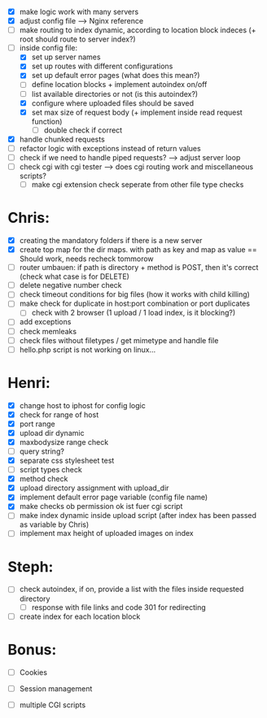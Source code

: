 
- [x] make logic work with many servers
 - [x] adjust config file --> Nginx reference
 - [ ] make routing to index dynamic, according to location block indeces (+ root should route to server index?)
- [ ] inside config file:
	- [x] set up server names
	- [x] set up routes with different configurations
	- [x] set up default error pages (what does this mean?)
	- [ ] define location blocks + implement autoindex on/off
	- [ ] list available directories or not (is this autoindex?)
	- [x] configure where uploaded files should be saved
	- [x] set max size of request body (+ implement inside read request function)
		- [ ] double check if correct
- [x] handle chunked requests
- [ ] refactor logic with exceptions instead of return values
- [ ] check if we need to handle piped requests? --> adjust server loop
- [ ] check cgi with cgi tester --> does cgi routing work and miscellaneous scripts?
	- [ ] make cgi extension check seperate from other file type checks

# Chris:
- [x] creating the mandatory folders if there is a new server
- [x] create top map for the dir maps. with path as key and map as value == Should work, needs recheck tommorow
- [ ] router umbauen: if path is directory + method is POST, then it's correct (check what case is for DELETE) 
- [ ] delete negative number check
- [ ] check timeout conditions for big files (how it works with child killing)
- [ ] make check for duplicate in host:port combination or port duplicates
	- [ ] check with 2 browser (1 upload / 1 load index, is it blocking?)
- [ ] add exceptions
- [ ] check memleaks
- [ ] check files without filetypes / get mimetype and handle file
- [ ] hello.php script is not working on linux...

# Henri:
- [x] change host to iphost for config logic
- [x] check for range of host
- [x] port range
- [x] upload dir dynamic
- [x] maxbodysize range check
- [ ] query string? 
- [x] separate css stylesheet test
- [ ] script types check 
- [x] method check 
- [x] upload directory assignment with upload_dir 
- [x] implement default error page variable (config file name)
- [x] make checks ob permission ok ist fuer cgi script 
- [ ] make index dynamic inside upload script (after index has been passed as variable by Chris)
- [ ] implement max height of uploaded images on index

# Steph:
 - [ ] check autoindex, if on, provide a list with the files inside requested directory
	- [ ] response with file links and code 301 for redirecting
- [ ] create index for each location block

# Bonus:

- [ ] Cookies
- [ ] Session management
- [ ] multiple CGI scripts




